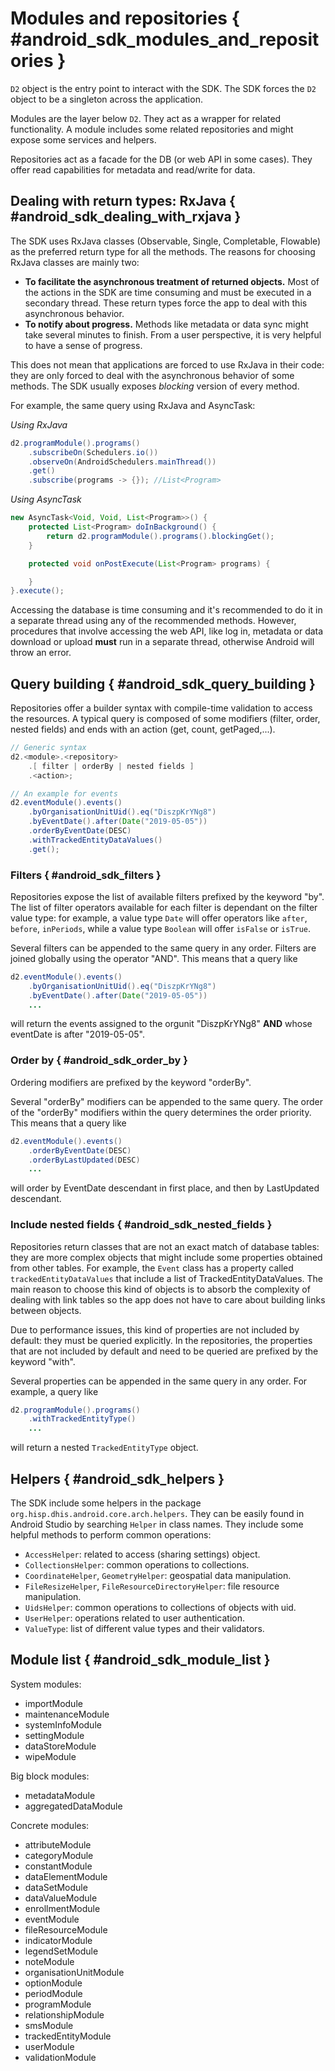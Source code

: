 # Modules and repositories { #android_sdk_modules_and_repositories }

`D2` object is the entry point to interact with the SDK. The SDK forces the `D2` object to be a singleton across the application.

Modules are the layer below `D2`. They act as a wrapper for related functionality. A module includes some related repositories and might expose some services and helpers.

Repositories act as a facade for the DB (or web API in some cases). They offer read capabilities for metadata and read/write for data.

## Dealing with return types: RxJava { #android_sdk_dealing_with_rxjava }

The SDK uses RxJava classes (Observable, Single, Completable, Flowable) as the preferred return type for all the methods. The reasons for choosing RxJava classes are mainly two:

- **To facilitate the asynchronous treatment of returned objects.** Most of the actions in the SDK are time consuming and must be executed in a secondary thread. These return types force the app to deal with this asynchronous behavior.
- **To notify about progress.** Methods like metadata or data sync might take several minutes to finish. From a user perspective, it is very helpful to have a sense of progress.

This does not mean that applications are forced to use RxJava in their code: they are only forced to deal with the asynchronous behavior of some methods. The SDK usually exposes *blocking* version of every method.

For example, the same query using RxJava and AsyncTask:

*Using RxJava*

```java
d2.programModule().programs()
    .subscribeOn(Schedulers.io())
    .observeOn(AndroidSchedulers.mainThread())
    .get()
    .subscribe(programs -> {}); //List<Program>
```

*Using AsyncTask*

```java
new AsyncTask<Void, Void, List<Program>>() {
    protected List<Program> doInBackground() {
        return d2.programModule().programs().blockingGet();
    }

    protected void onPostExecute(List<Program> programs) {

    }
}.execute();
```

Accessing the database is time consuming and it's recommended to do it in a separate thread using any of the recommended
methods. However, procedures that involve accessing the web API, like log in, metadata or data download or upload **must**
run in a separate thread, otherwise Android will throw an error.

## Query building { #android_sdk_query_building }

Repositories offer a builder syntax with compile-time validation to access the resources. A typical query is composed of some modifiers (filter, order, nested fields) and ends with an action (get, count, getPaged,...).

```java
// Generic syntax
d2.<module>.<repository>
    .[ filter | orderBy | nested fields ]
    .<action>;

// An example for events
d2.eventModule().events()
    .byOrganisationUnitUid().eq("DiszpKrYNg8")
    .byEventDate().after(Date("2019-05-05"))
    .orderByEventDate(DESC)
    .withTrackedEntityDataValues()
    .get();
```

### Filters { #android_sdk_filters }

Repositories expose the list of available filters prefixed by the keyword "by". The list of filter operators available for each filter is dependant on the filter value type: for example, a value type `Date` will offer operators like `after`, `before`, `inPeriods`, while a value type `Boolean` will offer `isFalse` or `isTrue`.

Several filters can be appended to the same query in any order. Filters are joined globally using the operator "AND". This means that a query like

```java
d2.eventModule().events()
    .byOrganisationUnitUid().eq("DiszpKrYNg8")
    .byEventDate().after(Date("2019-05-05"))
    ...
```

will return the events assigned to the orgunit "DiszpKrYNg8" **AND** whose eventDate is after "2019-05-05".

### Order by { #android_sdk_order_by }

Ordering modifiers are prefixed by the keyword "orderBy".

Several "orderBy" modifiers can be appended to the same query. The order of the "orderBy" modifiers within the query determines the order priority. This means that a query like

```java
d2.eventModule().events()
    .orderByEventDate(DESC)
    .orderByLastUpdated(DESC)
    ...
```

will order by EventDate descendant in first place, and then by LastUpdated descendant.

### Include nested fields { #android_sdk_nested_fields }

Repositories return classes that are not an exact match of database tables: they are more complex objects that might include some properties obtained from other tables. For example, the `Event` class has a property called `trackedEntityDataValues` that include a list of TrackedEntityDataValues. The main reason to choose this kind of objects is to absorb the complexity of dealing with link tables so the app does not have to care about building links between objects.

Due to performance issues, this kind of properties are not included by default: they must be queried explicitly. In the repositories, the properties that are not included by default and need to be queried are prefixed by the keyword "with".

Several properties can be appended in the same query in any order. For example, a query like

```java
d2.programModule().programs()
    .withTrackedEntityType()
    ...
```

will return a nested `TrackedEntityType` object.

## Helpers { #android_sdk_helpers }

The SDK include some helpers in the package `org.hisp.dhis.android.core.arch.helpers`. They can be easily found in Android Studio by searching `Helper` in class names. They include some helpful methods to perform common operations:

- `AccessHelper`: related to access (sharing settings) object.
- `CollectionsHelper`: common operations to collections.
- `CoordinateHelper`, `GeometryHelper`: geospatial data manipulation.
- `FileResizeHelper`, `FileResourceDirectoryHelper`: file resource manipulation.
- `UidsHelper`: common operations to collections of objects with uid.
- `UserHelper`: operations related to user authentication.
- `ValueType`: list of different value types and their validators.

## Module list { #android_sdk_module_list }

System modules:

- importModule
- maintenanceModule
- systemInfoModule
- settingModule
- dataStoreModule
- wipeModule

Big block modules:

- metadataModule
- aggregatedDataModule

Concrete modules:

- attributeModule
- categoryModule
- constantModule
- dataElementModule
- dataSetModule
- dataValueModule
- enrollmentModule
- eventModule
- fileResourceModule
- indicatorModule
- legendSetModule
- noteModule
- organisationUnitModule
- optionModule
- periodModule
- programModule
- relationshipModule
- smsModule
- trackedEntityModule
- userModule
- validationModule
